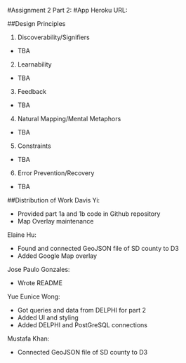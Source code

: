 #Assignment 2 Part 2:
#App Heroku URL:

##Design Principles
1. Discoverability/Signifiers
  - TBA

2. Learnability
  - TBA

3. Feedback
  - TBA

4. Natural Mapping/Mental Metaphors
  - TBA

5. Constraints
  - TBA

6. Error Prevention/Recovery
  - TBA


##Distribution of Work
Davis Yi:
- Provided part 1a and 1b code in Github repository
- Map Overlay maintenance

Elaine Hu:
- Found and connected GeoJSON file of SD county to D3
- Added Google Map overlay

Jose Paulo Gonzales:
- Wrote README

Yue Eunice Wong:
- Got queries and data from DELPHI for part 2
- Added UI and styling
- Added DELPHI and PostGreSQL connections

Mustafa Khan:
- Connected GeoJSON file of SD county to D3
